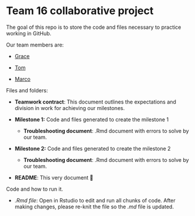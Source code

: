 # Team 16 collaborative project

The goal of this repo is to store the code and files necessary to practice working in GitHub.

Our team members are:

-   [Grace](https://github.com/gracem25)

-   [Tom](https://github.com/tstang99)

-   [Marco](https://github.com/mtello22)

Files and folders:

-   **Teamwork contract**: This document outlines the expectations and division in work for achieving our milestones.

-   **Milestone 1:** Code and files generated to create the milestone 1

    -   **Troubleshooting document**: .Rmd document with errors to solve by our team.

-   **Milestone 2:** Code and files generated to create the milestone 2

    -   **Troubleshooting document**: .Rmd document with errors to solve by our team.

-   **README**: This very document 🎉

Code and how to run it.

-   *.Rmd file*: Open in Rstudio to edit and run all chunks of code. After making changes, please re-knit the file so the *.md* file is updated.
